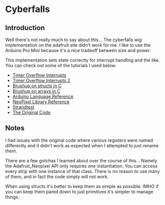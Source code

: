 # Cyberfalls

## Introduction

Well there's not really much to say about this... The cyberfalls wig implementation on the adafruit site didn't work for me. I like to use the Arduino Pro Mini because it's a nice tradeoff between size and power. 

This implementation sets state correctly for interrupt handling and the like. You can check out some of the tutorials I used below.

 * [Timer Overflow Interrupts](http://www.keychainino.com/how-timer-overflow-interrupt-works/)
 * [Timer Overflow Interrupts 2](https://arduino-info.wikispaces.com/Timers-Arduino)
 * [Brushup on structs in C](https://en.wikipedia.org/wiki/Struct_(C_programming_language))
 * [Brushup on arrays in C](https://www.tutorialspoint.com/cprogramming/c_arrays.htm)
 * [Arduino Language Reference](https://www.arduino.cc/en/Reference/HomePage)
 * [NeoPixel Library Reference](https://learn.adafruit.com/adafruit-neopixel-uberguide/arduino-library)
 * [Strandtest](https://learn.adafruit.com/neopixel-painter/test-neopixel-strip)
 * [The Original Code](https://learn.adafruit.com/neopixel-cyber-falls/the-code)

## Notes

I had issues with the original code where various registers were named differently and it didn't work as expected when I attempted to just rename them. 

There are a few gotchas I learned about over the course of this... Namely the Adafruit\_Neopixel API only requires _one_ instantiation. You can access every strip with one instance of that class. There is no reason to use many of them, and in fact the code simply will not work. 

When using structs it's better to keep them as simple as possible. IMHO if you can keep them pared down to just primitives it's simpler to manage things.
